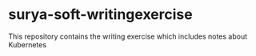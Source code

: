 # surya-soft-writingexercise
This repository contains the writing exercise which includes notes about Kubernetes
